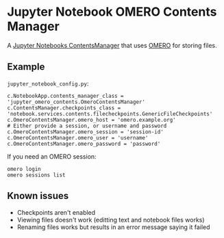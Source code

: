 # Jupyter Notebook OMERO Contents Manager

A [Jupyter Notebooks ContentsManager](https://jupyter-notebook.readthedocs.io/en/stable/extending/contents.html#writing-a-custom-contentsmanager) that uses [OMERO](https://www.openmicroscopy.org/omero/) for storing files.



## Example


`jupyter_notebook_config.py`:
```
c.NotebookApp.contents_manager_class = 'jupyter_omero_contents.OmeroContentsManager'
c.ContentsManager.checkpoints_class = 'notebook.services.contents.filecheckpoints.GenericFileCheckpoints'
c.OmeroContentsManager.omero_host = 'omero.example.org'
# Either provide a session, or username and password
c.OmeroContentsManager.omero_session = 'session-id'
c.OmeroContentsManager.omero_user = 'username'
c.OmeroContentsManager.omero_password = 'password'
```
If you need an OMERO session:
```
omero login
omero sessions list
```


## Known issues
- Checkpoints aren't enabled
- Viewing files doesn't work (editting text and notebook files works)
- Renaming files works but results in an error message saying it failed

